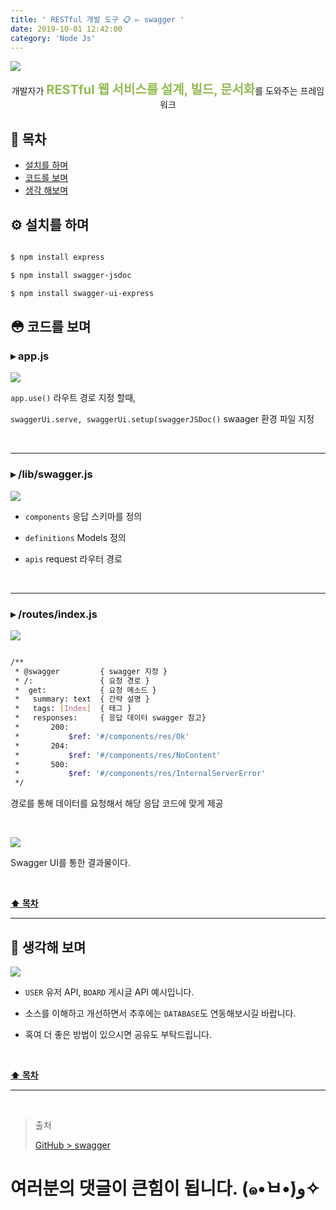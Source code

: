 ```yaml
---
title: ' RESTful 개발 도구 📋 ▻ swagger '
date: 2019-10-01 12:42:00
category: 'Node Js'
---
```


![](./images/swagger/logo.png)

<center>개발자가 <strong style="color:#93BB53; font-size: 20px;">RESTful 웹 서비스를 설계, 빌드, 문서화</strong>를 도와주는 프레임 워크</center>

## **💎 목차**

- [설치를 하며](#️-설치를-하며)
- [코드를 보며](#-코드를-보며)
- [생각 해보며](#-생각해-보며)

## **⚙️ 설치를 하며**

```sh

$ npm install express

$ npm install swagger-jsdoc

$ npm install swagger-ui-express

```

## **😳 코드를 보며**

### ▸ app.js

![](./images/swagger/1.png)
<br />

`app.use()` 라우트 경로 지정 할때,

`swaggerUi.serve, swaggerUi.setup(swaggerJSDoc()` swaager 환경 파일 지정

<br />
<hr />

### ▸ /lib/swagger.js

![](./images/swagger/2.png)
<br />

- `components` 응답 스키마를 정의

- `definitions` Models 정의

- `apis` request 라우터 경로

<br />
<hr />

### ▸ /routes/index.js

![](./images/swagger/3.png)
<br />

```sh

/**
 * @swagger         { swagger 지정 }
 * /:               { 요청 경로 }
 *  get:            { 요청 메소드 }
 *   summary: text  { 간략 설명 }
 *   tags: [Index]  { 태그 }
 *   responses:     { 응답 데이터 swagger 참고}
 *       200:
 *           $ref: '#/components/res/Ok'
 *       204:
 *           $ref: '#/components/res/NoContent'
 *       500:
 *           $ref: '#/components/res/InternalServerError'
 */

```

경로를 통해 데이터를 요청해서 해당 응답 코드에 맞게 제공

<br />

![](./images/swagger/4.gif)
<br />

Swagger UI를 통한 결과물이다.

<br />

**[⬆ 목차](#-목차)**

---

## **🤔 생각해 보며**

![](./images/swagger/5.gif)
<br />

- `USER` 유저 API, `BOARD` 게시글 API 예시입니다.

- 소스를 이해하고 개선하면서 추후에는 `DATABASE`도 연동해보시길 바랍니다.

- 혹여 더 좋은 방법이 있으시면 공유도 부탁드립니다.

<br />

**[⬆ 목차](#-목차)**

---

<br />

> 출처
>
> <a href="https://github.com/bynodejs/swagger" target="_blank">GitHub > swagger</a>

# 여러분의 댓글이 큰힘이 됩니다. (๑•̀ㅂ•́)و✧
